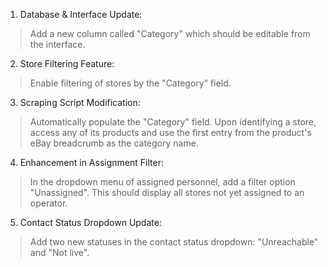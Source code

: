 1. Database & Interface Update: 
 > Add a new column called "Category" which should be editable from the interface.

2. Store Filtering Feature:
 > Enable filtering of stores by the "Category" field.

3. Scraping Script Modification:
 > Automatically populate the "Category" field.
 > Upon identifying a store, access any of its products and use the first entry from the product's eBay breadcrumb as the category name.

4. Enhancement in Assignment Filter:
 >In the dropdown menu of assigned personnel, add a filter option "Unassigned". This should display all stores not yet assigned to an operator.

5. Contact Status Dropdown Update:
 > Add two new statuses in the contact status dropdown: "Unreachable" and "Not live".